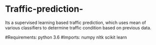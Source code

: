 # Traffic-prediction-
Its a supervised learning based traffic prediction, which uses mean of various classifiers to determine traffic condition based on previous data.

#Requirements:
  python 3.6
  #Imports:
    numpy
    nltk
    scikit learn
